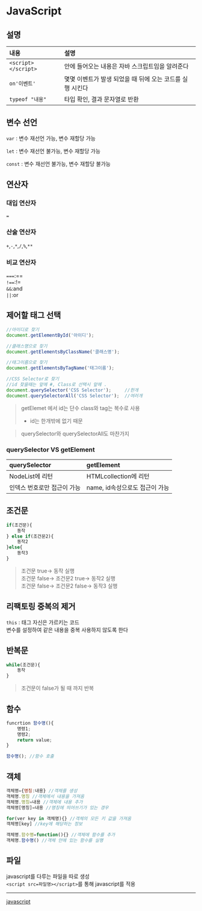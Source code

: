 # JavaScript
## 설명
|내용|설명|
|:--|:--|
|`<script></script>`|안에 들어오는 내용은 자바 스크립트임을 알려준다|
|`on'이벤트'`|몇몇 이벤트가 발생 되었을 때 뒤에 오는 코드를 실행 시킨다|
|`typeof "내용"`|타입 확인, 결과 문자열로 반환|

## 변수 선언
`var` : 변수 재선언 가능, 변수 재할당 가능

`let` : 변수 재선언 불가능, 변수 재할당 가능

`const` : 변수 재선언 불가능, 변수 재할당 불가능

## 연산자
### 대입 연산자
`=`
### 산술 연산자
`+`,`-`,`*`,`/`,`%`,`**`
### 비교 연산자
`===`:==<br>
`!==`:!=<br>
`&&`:and<br>
`||`:or



## 제어할 태그 선택
``` javascript
//아이디로 찾기
document.getElementById('아이디');

//클래스명으로 찾기
document.getElementsByClassName('클래스명');

//태그이름으로 찾기
document.getElementsByTagName('태그이름');

//CSS Selector로 찾기
//id 찾을때는 앞에 #, Class로 선택시 앞에 .
document.querySelector('CSS Selector');		//한개
document.querySelectorAll('CSS Selector');	//여러개
```
> getElemet 에서 id는 단수 class와 tag는 복수로 사용
>* id는 한개밖에 없기 때문

>querySelector와 querySelectorAll도 마찬가지

### querySelector VS getElement
|querySelector|getElement|
|:--|:--|
|NodeList에 리턴|HTMLcollection에 리턴|
|인덱스 번호로만 접근이 가능|name, id속성으로도 접근이 가능|

## 조건문
``` javascript
if(조건문){
    동작
} else if(조건문2){
    동작2
}else{
    동작3
}
```
>조건문 true-> 동작 실행<br>
조건문 false-> 조건문2 true-> 동작2 실행<br>
조건문 false-> 조건문2 false-> 동작3 실행

## 리팩토링 중복의 제거
`this` : 태그 자신은 가르키는 코드<br>
변수를 설정하여 같은 내용을 중복 사용하지 않도록 한다

## 반복문
``` javascript
while(조건문){
    동작
}
```
>조건문이 false가 될 때 까지 반복

## 함수
```javascript
funcrtion 함수명(){
    명령1;
    명령2;
    return value;
}

함수명(); //함수 호출
```

## 객체
```javascript
객체명={명칭:내용} //객체를 생성
객체명.명칭 //객체에서 내용을 가져옴
객체명.명칭=내용 //객체에 내용 추가
객체명[명칭]=내용 //명칭에 띄어쓰기가 있는 경우

for(ver key in 객체명){} //객체의 모든 키 값을 가져옴
객체명[key] //key에 해당하는 정보

객체명.함수명=function(){} //객체에 함수를 추가
객체명.함수명() //객체 안에 있는 함수를 실행
```

## 파일
javascript를 다루는 파일을 따로 생성<br>
`<script src=파일명></script>`를 통해 javascript를 적용

---
[javascript](https://opentutorials.org/course/3085/18868)
